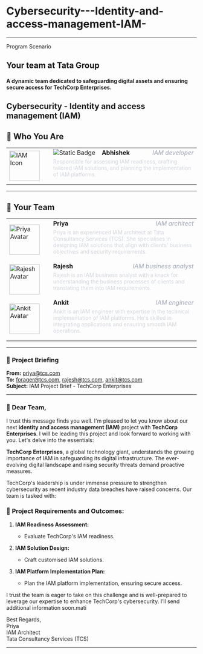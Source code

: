 # Cybersecurity---Identity-and-access-management-IAM-
-------------------------------------------------------------------------------------------------------------------------------
Program Scenario

## Your team at Tata Group

#### A dynamic team dedicated to safeguarding digital assets and ensuring secure access for TechCorp Enterprises.

## Cybersecurity - Identity and access management (IAM)


## 👥 Who You Are    
<table>
  <tr>
    <td width="100">
      <img src="https://encrypted-tbn2.gstatic.com/images?q=tbn:ANd9GcQTQtbokrzDf2s5L8avayw68bVoaNhkv78zDVkxhKxUf-seDkFW" alt="IAM Icon" width="80">
    </td>
    <td>
      <div style="display: flex; justify-content: space-between; align-items: center; width: 100%;">
        <img alt="Static Badge" src="https://img.shields.io/badge/_You_?logoColor=8A2BE2"> <br>
        <strong>Abhishek</strong>&nbsp;&nbsp;&nbsp;&nbsp;&nbsp;&nbsp;&nbsp;&nbsp;&nbsp;&nbsp;
        <em style="text-align: right; color: #9fa5b5;">IAM developer</em>
      </div>
      <p style="font-size: 14px; color: #d1d5db; margin-top: 5px;">
        Responsible for assessing IAM readiness, crafting tailored IAM solutions, and planning the implementation of IAM platforms.
      </p>
    </td>
  </tr>
</table>

---

## 👥 Your Team
<table>
 
  <tr>
    <td width="100">
      <img src="https://encrypted-tbn2.gstatic.com/images?q=tbn:ANd9GcTfpKsj1vzCjCkiio32YeNVYzkvMIGGMTEJcmOJzK4NpS7Po8wS" alt="Priya Avatar" width="80">
    </td>
    <td>
      <div style="display: flex; justify-content: space-between; align-items: center; width: 100%;">
        <strong >Priya</strong>&nbsp;&nbsp;&nbsp;&nbsp;&nbsp;&nbsp;&nbsp;&nbsp;&nbsp;&nbsp;&nbsp;&nbsp;&nbsp;&nbsp;
        <em style="padding-left: 20px; color: #9fa5b5;">IAM architect</em>
      </div>
      <p style="font-size: 14px; color: #d1d5db; margin-top: 5px;">
        Priya is an experienced IAM architect at Tata Consultancy Services (TCS). She specialises in designing IAM solutions that align with clients' business objectives and security requirements.
      </p>
    </td>
  </tr>

  <tr>
    <td width="100">
      <img src="https://encrypted-tbn1.gstatic.com/images?q=tbn:ANd9GcRj1uQfg9cnRJ55NsdZE-9PR1nfR8mBJf3YsgZEP1VXwxrbQ-zz" alt="Rajesh Avatar" width="80">
    </td>
    <td>
      <div style="display: flex; justify-content: space-between; align-items: center; width: 100%;">
        <strong>Rajesh</strong>&nbsp;&nbsp;&nbsp;&nbsp;&nbsp;&nbsp;&nbsp;&nbsp;&nbsp;&nbsp;
        <em style="text-align: right; color: #9fa5b5;">IAM business analyst</em>
      </div>
      <p style="font-size: 14px; color: #d1d5db; margin-top: 5px;">
        Rajesh is an IAM business analyst with a knack for understanding the business processes of clients and translating them into IAM requirements.
      </p>
    </td>
  </tr>
  <tr>
    <td width="100">
      <img src="https://encrypted-tbn0.gstatic.com/images?q=tbn:ANd9GcSDvyViK2AMBt_Sdvroa5f8OdwJDBTdDKKoyuQVZitwjEbsNLwX" alt="Ankit Avatar" width="80">
    </td>
    <td>
      <div style="display: flex; justify-content: space-between; align-items: center; width: 100%;">
        <strong>Ankit</strong>&nbsp;&nbsp;&nbsp;&nbsp;&nbsp;&nbsp;&nbsp;&nbsp;&nbsp;&nbsp;&nbsp;&nbsp;
        <em style="text-align: right; color: #9fa5b5;">IAM engineer</em>
      </div>
      <p style="font-size: 14px; color: #d1d5db; margin-top: 5px;">
        Ankit is an IAM engineer with expertise in the technical implementation of IAM platforms. He's skilled in integrating applications and ensuring smooth IAM operations.
      </p>
    </td>
  </tr>
</table>



---

### 📧 **Project Briefing**  
**From:** priya@tcs.com  
**To:** forager@tcs.com, rajesh@tcs.com, ankit@tcs.com  
**Subject:** IAM Project Brief - TechCorp Enterprises  

---

### 📄 **Dear Team,**

I trust this message finds you well. I'm pleased to let you know about our next **identity and access management (IAM)** project with **TechCorp Enterprises**. I will be leading this project and look forward to working with you. Let's delve into the essentials:

**TechCorp Enterprises**, a global technology giant, understands the growing importance of IAM in safeguarding its digital infrastructure. The ever-evolving digital landscape and rising security threats demand proactive measures.  

TechCorp's leadership is under immense pressure to strengthen cybersecurity as recent industry data breaches have raised concerns. Our team is tasked with:  

### 🎯 **Project Requirements and Outcomes:**
1. **IAM Readiness Assessment:**  
   - Evaluate TechCorp's IAM readiness.

2. **IAM Solution Design:**  
   - Craft customised IAM solutions.

3. **IAM Platform Implementation Plan:**  
   - Plan the IAM platform implementation, ensuring secure access.

I trust the team is eager to take on this challenge and is well-prepared to leverage our expertise to enhance TechCorp's cybersecurity.
I’ll send additional information soon.mati

Best Regards,  
Priya  
IAM Architect  
Tata Consultancy Services (TCS)

---
